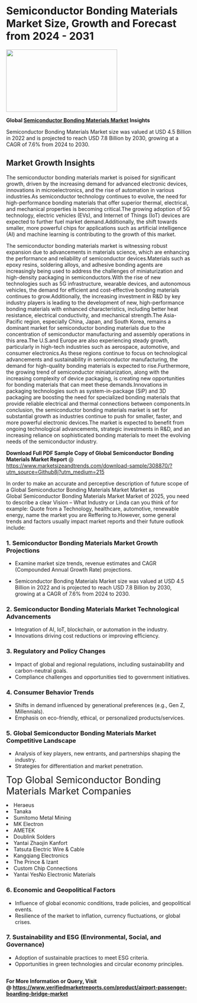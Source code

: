 <H1>Semiconductor Bonding Materials Market Size, Growth and Forecast from 2024 - 2031</H1><img class="aligncenter size-medium wp-image-584254" src="https://thirdeyenews.in/wp-content/uploads/2024/09/Global-Market-Research-300x168.jpeg" alt="" width="300" height="168" /><p><strong>Global&nbsp;<a href="https://www.marketsizeandtrends.com/download-sample/308870/?utm_source=Github8j?utm_medium=215">Semiconductor Bonding Materials Market</a> Insights</strong></p><p>Semiconductor Bonding Materials Market size was valued at USD 4.5 Billion in 2022 and is projected to reach USD 7.8 Billion by 2030, growing at a CAGR of 7.6% from 2024 to 2030.</p><p><h2>Market Growth Insights</h2> <p>The semiconductor bonding materials market is poised for significant growth, driven by the increasing demand for advanced electronic devices, innovations in microelectronics, and the rise of automation in various industries.As semiconductor technology continues to evolve, the need for high-performance bonding materials that offer superior thermal, electrical, and mechanical properties is becoming critical.The growing adoption of 5G technology, electric vehicles (EVs), and Internet of Things (IoT) devices are expected to further fuel market demand.Additionally, the shift towards smaller, more powerful chips for applications such as artificial intelligence (AI) and machine learning is contributing to the growth of this market.</p> <p>The semiconductor bonding materials market is witnessing robust expansion due to advancements in materials science, which are enhancing the performance and reliability of semiconductor devices.Materials such as epoxy resins, soldering alloys, and adhesive bonding agents are increasingly being used to address the challenges of miniaturization and high-density packaging in semiconductors.With the rise of new technologies such as 5G infrastructure, wearable devices, and autonomous vehicles, the demand for efficient and cost-effective bonding materials continues to grow.Additionally, the increasing investment in R&D by key industry players is leading to the development of new, high-performance bonding materials with enhanced characteristics, including better heat resistance, electrical conductivity, and mechanical strength.The Asia-Pacific region, especially China, Japan, and South Korea, remains a dominant market for semiconductor bonding materials due to the concentration of semiconductor manufacturing and assembly operations in this area.The U.S.and Europe are also experiencing steady growth, particularly in high-tech industries such as aerospace, automotive, and consumer electronics.As these regions continue to focus on technological advancements and sustainability in semiconductor manufacturing, the demand for high-quality bonding materials is expected to rise.Furthermore, the growing trend of semiconductor miniaturization, along with the increasing complexity of device packaging, is creating new opportunities for bonding materials that can meet these demands.Innovations in packaging technologies such as system-in-package (SiP) and 3D packaging are boosting the need for specialized bonding materials that provide reliable electrical and thermal connections between components.In conclusion, the semiconductor bonding materials market is set for substantial growth as industries continue to push for smaller, faster, and more powerful electronic devices.The market is expected to benefit from ongoing technological advancements, strategic investments in R&D, and an increasing reliance on sophisticated bonding materials to meet the evolving needs of the semiconductor industry.<p><span class=""><strong>Download Full PDF Sample Copy of Global Semiconductor Bonding Materials Market Report</strong> @ <a href="https://www.marketsizeandtrends.com/download-sample/308870/?utm_source=Github8j?utm_medium=215" target="_blank">https://www.marketsizeandtrends.com/download-sample/308870/?utm_source=Github8j?utm_medium=215</a></span></p><p>In order to make an accurate and perceptive description of future scope of a Global&nbsp;Semiconductor Bonding Materials Market Market as Global&nbsp;Semiconductor Bonding Materials Market Market of 2025, you need to describe a clear Vision &ndash; What Industry or Linda can you think of for example: Quote from a Technology, healthcare, automotive, renewable energy, name the market you are Reffering to.However, some general trends and factors usually impact market reports and their future outlook include:</p><h3>1.&nbsp;<strong>Semiconductor Bonding Materials Market Growth Projections</strong></h3><ul><li>Examine market size trends, revenue estimates and CAGR (Compounded Annual Growth Rate) projections.</li><li><p>Semiconductor Bonding Materials Market size was valued at USD 4.5 Billion in 2022 and is projected to reach USD 7.8 Billion by 2030, growing at a CAGR of 7.6% from 2024 to 2030.</p></li></ul><h3>2.&nbsp;<strong>Semiconductor Bonding Materials Market Technological Advancements</strong></h3><ul><li>Integration of AI, IoT, blockchain, or automation in the industry.</li><li>Innovations driving cost reductions or improving efficiency.</li></ul><h3>3.&nbsp;<strong>Regulatory and Policy Changes</strong></h3><ul><li>Impact of global and regional regulations, including sustainability and carbon-neutral goals.</li><li>Compliance challenges and opportunities tied to government initiatives.</li></ul><h3>4.&nbsp;<strong>Consumer Behavior Trends</strong></h3><ul><li>Shifts in demand influenced by generational preferences (e.g., Gen Z, Millennials).</li><li>Emphasis on eco-friendly, ethical, or personalized products/services.</li></ul><h3>5.&nbsp;<strong>Global Semiconductor Bonding Materials Market Competitive Landscape</strong></h3><ul><li>Analysis of key players, new entrants, and partnerships shaping the industry.</li><li>Strategies for differentiation and market penetration.</li></ul><p data-pm-slice="1 1 []"><span style="color: inherit; font-family: inherit; font-size: 25px;">Top Global Semiconductor Bonding Materials Market Companies</span></p><div class="" data-test-id=""><p><li>Heraeus</li><li> Tanaka</li><li> Sumitomo Metal Mining</li><li> MK Electron</li><li> AMETEK</li><li> Doublink Solders</li><li> Yantai Zhaojin Kanfort</li><li> Tatsuta Electric Wire & Cable</li><li> Kangqiang Electronics</li><li> The Prince & Izant</li><li> Custom Chip Connections</li><li> Yantai YesNo Electronic Materials</li></p></div><h3>6.&nbsp;<strong>Economic and Geopolitical Factors</strong></h3><ul><li>Influence of global economic conditions, trade policies, and geopolitical events.</li><li>Resilience of the market to inflation, currency fluctuations, or global crises.</li></ul><h3>7.&nbsp;<strong>Sustainability and ESG (Environmental, Social, and Governance)</strong></h3><ul><li>Adoption of sustainable practices to meet ESG criteria.</li><li>Opportunities in green technologies and circular economy principles.</li></ul><h2><strong style="font-size: 14px;">For More Information or Query, Visit @&nbsp;</strong><a style="background-color: #ffffff; font-size: 14px;" href="https://www.marketsizeandtrends.com/report/semiconductor-bonding-materials-market/" target="_blank">https://www.verifiedmarketreports.com/product/airport-passenger-boarding-bridge-market</a></h2>
